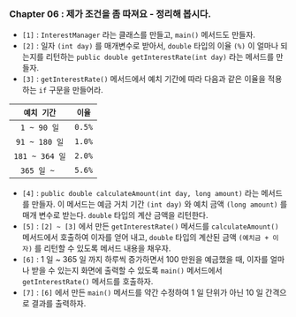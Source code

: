
### Chapter 06 : 제가 조건을 좀 따져요 - 정리해 봅시다.

- `[1]` : `InterestManager` 라는 클래스를 만들고, `main()` 메서드도 만들자.
- `[2]` : 일자 `(int day)` 를 매개변수로 받아서, `double` 타입의 이율 `(%)` 이 얼마나 되는지를 리턴하는 `public double getInterestRate(int day)` 라는 메서드를 만들자. 
- `[3]` : `getInterestRate()` 메서드에서 예치 기간에 따라 다음과 같은 이율을 적용하는 `if` 구문을 만들어라.

|`예치 기간`|`이율`|
|:---:|:---:|
|`1 ~ 90 일`|`0.5%`|
|`91 ~ 180 일`|`1.0%`|
|`181 ~ 364 일`|`2.0%`|
|`365 일 ~ `|`5.6%`|

- `[4]` : `public double calculateAmount(int day, long amount)` 라는 메서드를 만들자. 이 메서드는 예금 거치 기간 `(int day)` 와 예치 금액 `(long amount)` 를 매개 변수로 받는다. `double` 타입의 계산 금액을 리턴한다.
- `[5]` : `[2] ~ [3]` 에서 만든 `getInterestRate()` 메서드를 `calculateAmount()` 메서드에서 호출하여 이자를 얻어 내고, `double` 타입의 계산된 금액 `(예치금 + 이자)` 를 리턴할 수 있도록 메서드 내용을 채우자.
- `[6]` : 1 일 ~ 365 일 까지 하루씩 증가하면서 100 만원을 예금했을 때, 이자를 얼마나 받을 수 있는지 화면에 출력할 수 있도록 `main()` 메서드에서 `getInterestRate()` 메서드를 호출하자.
- `[7]` : `[6]` 에서 만든 `main()` 메서드를 약간 수정하여 1 일 단위가 아닌 10 일 간격으로 결과를 출력하자.
